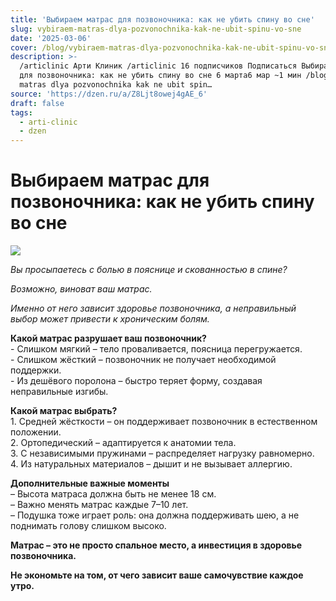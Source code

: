 ```yaml
---
title: 'Выбираем матрас для позвоночника: как не убить спину во сне'
slug: vybiraem-matras-dlya-pozvonochnika-kak-ne-ubit-spinu-vo-sne
date: '2025-03-06'
cover: /blog/vybiraem-matras-dlya-pozvonochnika-kak-ne-ubit-spinu-vo-sne/cover.jpg
description: >-
  /articlinic Арти Клиник /articlinic 16 подписчиков Подписаться Выбираем матрас
  для позвоночника: как не убить спину во сне 6 марта6 мар ~1 мин /blog/vybiraem
  matras dlya pozvonochnika kak ne ubit spin…
source: 'https://dzen.ru/a/Z8Ljt8owej4gAE_6'
draft: false
tags:
  - arti-clinic
  - dzen
---
```


# Выбираем матрас для позвоночника: как не убить спину во сне

![](/blog/vybiraem-matras-dlya-pozvonochnika-kak-ne-ubit-spinu-vo-sne/img-0.jpg)

_Вы просыпаетесь с болью в пояснице и скованностью в спине?_

_Возможно, виноват ваш матрас._

_Именно от него зависит здоровье позвоночника, а неправильный выбор может привести к хроническим болям._  
  
**Какой матрас разрушает ваш позвоночник?**  
\- Слишком мягкий – тело проваливается, поясница перегружается.  
\- Слишком жёсткий – позвоночник не получает необходимой поддержки.  
\- Из дешёвого поролона – быстро теряет форму, создавая неправильные изгибы.

  
**Какой матрас выбрать?**  
1\. Средней жёсткости – он поддерживает позвоночник в естественном положении.  
2. Ортопедический – адаптируется к анатомии тела.  
3. С независимыми пружинами – распределяет нагрузку равномерно.  
4\. Из натуральных материалов – дышит и не вызывает аллергию.  
  
**Дополнительные важные моменты**  
– Высота матраса должна быть не менее 18 см.  
– Важно менять матрас каждые 7–10 лет.  
– Подушка тоже играет роль: она должна поддерживать шею, а не поднимать голову слишком высоко.  
  
**Матрас – это не просто спальное место, а инвестиция в здоровье позвоночника.**

**Не экономьте на том, от чего зависит ваше самочувствие каждое утро.**